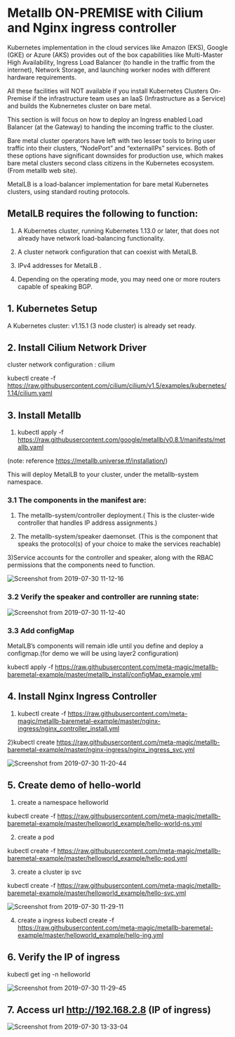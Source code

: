 # Metallb ON-PREMISE with Cilium and Nginx ingress controller 

Kubernetes implementation in the cloud services like Amazon (EKS), Google (GKE) or Azure (AKS) provides out of the box capabilities like Multi-Master High Availability, Ingress Load Balancer (to handle in the traffic from the internet), Network Storage, and launching worker nodes with different hardware requirements. 

All these facilities will NOT available if you install Kubernetes Clusters On-Premise if the infrastructure team uses an IaaS (Infrastructure as a Service) and builds the Kubnernetes cluster on bare metal. 

This section is will focus on how to deploy an Ingress enabled Load Balancer (at the Gateway) to handing the incoming traffic to the cluster. 

Bare metal cluster operators have left with two lesser tools to bring user traffic into their clusters, “NodePort” and “externalIPs” services. Both of these options have significant downsides for production use, which makes bare metal clusters second class citizens in the Kubernetes ecosystem. (From metallb web site).

MetalLB is a load-balancer implementation for bare metal Kubernetes clusters, using standard routing protocols.


## MetalLB requires the following to function:

1) A Kubernetes cluster, running Kubernetes 1.13.0 or later, that does not already have network load-balancing functionality.

2) A cluster network configuration that can coexist with MetalLB.

3)  IPv4 addresses for MetalLB .

4) Depending on the operating mode, you may need one or more routers capable of speaking BGP.


## 1. Kubernetes Setup

A Kubernetes cluster: v1.15.1 (3 node cluster) is already set ready.


## 2. Install Cilium Network Driver 

cluster network configuration : cilium 

kubectl create -f https://raw.githubusercontent.com/cilium/cilium/v1.5/examples/kubernetes/1.14/cilium.yaml



## 3. Install Metallb 

1) kubectl apply -f https://raw.githubusercontent.com/google/metallb/v0.8.1/manifests/metallb.yaml

(note: reference https://metallb.universe.tf/installation/)

This will deploy MetalLB to your cluster, under the metallb-system namespace. 

### 3.1 The components in the manifest are:

1) The metallb-system/controller deployment.( This is the cluster-wide controller that handles IP address assignments.)

2) The metallb-system/speaker daemonset. (This is the component that speaks the protocol(s) of your choice to make the services reachable)

3)Service accounts for the controller and speaker, along with the RBAC permissions that the components need to function.

![Screenshot from 2019-07-30 11-12-16](https://user-images.githubusercontent.com/30106168/62108245-35102f80-b2c7-11e9-996e-4542a9d6d607.png)

### 3.2 Verify the speaker and controller are running state:

![Screenshot from 2019-07-30 11-12-40](https://user-images.githubusercontent.com/30106168/62108461-b962b280-b2c7-11e9-97fc-5ace03d32aef.png)

### 3.3 Add configMap

MetalLB’s components  will remain idle until you define and deploy a configmap.(for demo we will be using layer2 configuration)
 
kubectl apply -f  https://raw.githubusercontent.com/meta-magic/metallb-baremetal-example/master/metallb_install/configMap_example.yml

## 4. Install Nginx Ingress Controller

1) kubectl create -f https://raw.githubusercontent.com/meta-magic/metallb-baremetal-example/master/nginx-ingress/nginx_controller_install.yml


2)kubectl create https://raw.githubusercontent.com/meta-magic/metallb-baremetal-example/master/nginx-ingress/nginx_ingress_svc.yml

![Screenshot from 2019-07-30 11-20-44](https://user-images.githubusercontent.com/30106168/62110414-f6c93f00-b2cb-11e9-8cea-310aff24eb37.png)


## 5. Create demo of hello-world
1) create a namespace  helloworld

kubectl create -f https://raw.githubusercontent.com/meta-magic/metallb-baremetal-example/master/helloworld_example/hello-world-ns.yml

2) create a pod 

kubectl create -f https://raw.githubusercontent.com/meta-magic/metallb-baremetal-example/master/helloworld_example/hello-pod.yml

3) create a cluster ip svc 

kubectl create -f https://raw.githubusercontent.com/meta-magic/metallb-baremetal-example/master/helloworld_example/hello-svc.yml

![Screenshot from 2019-07-30 11-29-11](https://user-images.githubusercontent.com/30106168/62110568-57f11280-b2cc-11e9-961a-e3d51014d268.png)

4) create a  ingress 
kubectl create -f https://raw.githubusercontent.com/meta-magic/metallb-baremetal-example/master/helloworld_example/hello-ing.yml

## 6. Verify the IP of ingress
kubectl get ing -n helloworld

![Screenshot from 2019-07-30 11-29-45](https://user-images.githubusercontent.com/30106168/62110702-a2728f00-b2cc-11e9-8298-1d75ced33da4.png)

## 7. Access url http://192.168.2.8 (IP of ingress)



![Screenshot from 2019-07-30 13-33-04](https://user-images.githubusercontent.com/30106168/62114793-f97c6200-b2d4-11e9-9e5a-23d00eab4790.png)

